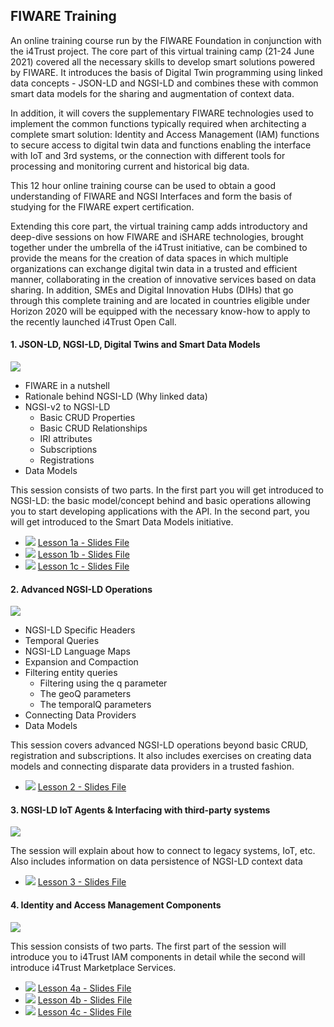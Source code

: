 <h2>FIWARE Training</h2>

An online training course run by the FIWARE Foundation in conjunction with the i4Trust project. The core part of this virtual training camp (21-24 June 2021) covered all the necessary skills to develop smart solutions powered by FIWARE. It introduces the basis of Digital Twin programming using linked data concepts - JSON-LD and NGSI-LD and combines these with common smart data models for the sharing and augmentation of context data.

In addition, it will covers the supplementary FIWARE technologies used to implement the common functions typically required when architecting a complete smart solution: Identity and Access Management (IAM) functions to secure access to digital twin data and functions enabling the interface with IoT and 3rd systems, or the connection with different tools for processing and monitoring current and historical big data.

This 12 hour online training course can be used to obtain a good understanding of FIWARE and NGSI Interfaces and form the basis of studying for the FIWARE expert certification.

Extending this core part, the virtual training camp adds introductory and deep-dive sessions on how FIWARE and iSHARE technologies, brought together under the umbrella of the i4Trust initiative, can be combined to provide the means for the creation of data spaces in which multiple organizations can exchange digital twin data in a trusted and efficient manner, collaborating in the creation of innovative services based on data sharing. In addition, SMEs and Digital Innovation Hubs (DIHs) that go through this complete training and are located in countries eligible under Horizon 2020 will be equipped with the necessary know-how to apply to the recently launched i4Trust Open Call.

#### 1. JSON-LD, NGSI-LD, Digital Twins and Smart Data Models

[![](https://fiware.github.io/academy/img/training.jpg)](https://www.youtube.com/watch?v=dfigPKx99Bs)

<!-- textlint-disable write-good -->

-   FIWARE in a nutshell
-   Rationale behind NGSI-LD (Why linked data)
-   NGSI-v2 to NGSI-LD
    -   Basic CRUD Properties
    -   Basic CRUD Relationships
    -   IRI attributes
    -   Subscriptions
    -   Registrations
-   Data Models

This session consists of two parts. In the first part you will get introduced to NGSI-LD: the basic model/concept behind
and basic operations allowing you to start developing applications with the API. In the second part, you will get
introduced to the Smart Data Models initiative.

-   ![](https://fiware.github.io/academy/img/pdf.png)
    [Lesson 1a - Slides File](https://www.slideshare.net/FI-WARE/fiware-training-jsonld-and-ngsild)
-   ![](https://fiware.github.io/academy/img/pdf.png)
    [Lesson 1b - Slides File](https://www.slideshare.net/FI-WARE/fiware-training-ngsild-introduction)
-   ![](https://fiware.github.io/academy/img/pdf.png)
    [Lesson 1c - Slides File](https://www.slideshare.net/FI-WARE/fiware-training-smart-data-models)

#### 2. Advanced NGSI-LD Operations

[![](https://fiware.github.io/academy/img/training.jpg)](https://www.youtube.com/watch?v=tcfJOx7g7jI)

-   NGSI-LD Specific Headers
-   Temporal Queries
-   NGSI-LD Language Maps
-   Expansion and Compaction
-   Filtering entity queries
    -   Filtering using the q parameter
    -   The geoQ parameters
    -   The temporalQ parameters
-   Connecting Data Providers
-   Data Models

This session covers advanced NGSI-LD operations beyond basic CRUD, registration and subscriptions. It also includes exercises on creating data models and connecting disparate data providers in a trusted fashion.

-   ![](https://fiware.github.io/academy/img/pdf.png)
    [Lesson 2 - Slides File](https://www.slideshare.net/FI-WARE/fiware-training-ngsi-ld-advanced-operationspptx)

#### 3. NGSI-LD IoT Agents & Interfacing with third-party systems

[![](https://fiware.github.io/academy/img/training.jpg)](https://www.youtube.com/watch?v=H2DIGqzO62k)

The session will explain about how to connect to legacy systems, IoT,
etc. Also includes information on data persistence of NGSI-LD context data

-   ![](https://fiware.github.io/academy/img/pdf.png)
    [Lesson 3 - Slides File](https://www.slideshare.net/FI-WARE/fiware-training-iot-and-legacy)

#### 4. Identity and Access Management Components

[![](https://fiware.github.io/academy/img/training.jpg)](https://www.youtube.com/watch?v=LFTpuE_2ANU)

This session consists of two parts. The first part of the session will introduce you to i4Trust IAM components in detail
while the second will introduce i4Trust Marketplace Services.

-   ![](https://fiware.github.io/academy/img/pdf.png)
    [Lesson 4a - Slides File](https://www.slideshare.net/FI-WARE/fiware-training-api-umbrella)
-   ![](https://fiware.github.io/academy/img/pdf.png)
    [Lesson 4b - Slides File](https://www.slideshare.net/FI-WARE/fiware-training-identity-management-access-control)
-   ![](https://fiware.github.io/academy/img/pdf.png)
    [Lesson 4c - Slides File](https://www.slideshare.net/FI-WARE/fiware-training-fiware-training-i4trust-marketplace)
